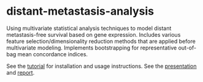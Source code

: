 # distant-metastasis-analysis
Using multivariate statistical analysis techniques to model distant metastasis-free survival based on gene expression. Includes various feature selection/dimensionality reduction methods that are applied before multivariate modeling. Implements bootstrapping for representative out-of-bag mean concordance indices.

See the [tutorial](Tutorial.pdf) for installation and usage instructions. See the [presentation](https://docs.google.com/presentation/d/1lEemBuS4GFbm1eU7YyJVqErR7dkMrRXf5ZEclXi-SuM/edit#slide=id.g5d15a37f5c_0_81) and [report](https://docs.google.com/document/d/1cOI-Gg6RzMN7MYigiicl1Zel_MR0_oX0Babph3jTtkI/edit).
